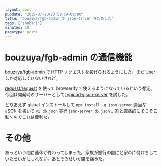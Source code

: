 ```yaml
---
layout: post
pubdate: "2015-07-20T23:59:59+09:00"
title: 'bouzuya/fgb-admin で json-server をためした'
tags: ['shuburi']
minutes: 10
pagetype: posts
---
```

# bouzuya/fgb-admin の通信機能

[bouzuya/fgb-admin][] で HTTP リクエストを投げられるようにした。まだ User しか対応していないけれど。

[request/request][] を使って browserify で使えるようになっているという想定。今回は開発時のサーバーとして [typicode/json-server][] を試した。

とりあえず global インストールして `npm install -g json-server` 適当な JSON を書いて `vi db.json` 実行 `json-server db.json` 。割と直感的にそこそこ動くのでこれは便利だ。

# その他

あっという間に連休が終わってしまった。家族が旅行の間にと家の片付けをしていたせいかもしれない。あとそのせいか腰を痛めた。

[bouzuya/fgb-admin]: https://github.com/bouzuya/fgb-admin
[request/request]: https://github.com/request/request
[typicode/json-server]: https://github.com/typicode/json-server
